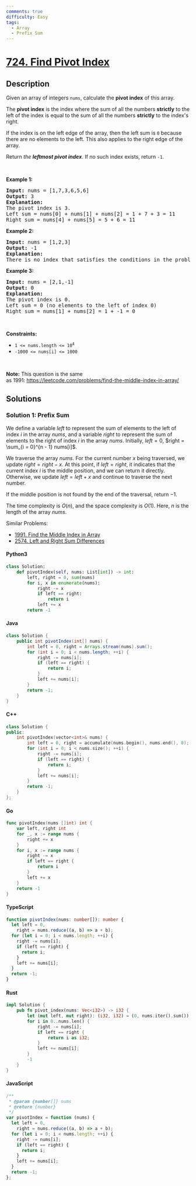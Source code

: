```yaml
---
comments: true
difficulty: Easy
tags:
  - Array
  - Prefix Sum
---
```


<!-- problem:start -->

# [724. Find Pivot Index](https://leetcode.com/problems/find-pivot-index)

## Description

<!-- description:start -->

<p>Given an array of integers <code>nums</code>, calculate the <strong>pivot index</strong> of this array.</p>

<p>The <strong>pivot index</strong> is the index where the sum of all the numbers <strong>strictly</strong> to the left of the index is equal to the sum of all the numbers <strong>strictly</strong> to the index&#39;s right.</p>

<p>If the index is on the left edge of the array, then the left sum is <code>0</code> because there are no elements to the left. This also applies to the right edge of the array.</p>

<p>Return <em>the <strong>leftmost pivot index</strong></em>. If no such index exists, return <code>-1</code>.</p>

<p>&nbsp;</p>
<p><strong class="example">Example 1:</strong></p>

<pre>
<strong>Input:</strong> nums = [1,7,3,6,5,6]
<strong>Output:</strong> 3
<strong>Explanation:</strong>
The pivot index is 3.
Left sum = nums[0] + nums[1] + nums[2] = 1 + 7 + 3 = 11
Right sum = nums[4] + nums[5] = 5 + 6 = 11
</pre>

<p><strong class="example">Example 2:</strong></p>

<pre>
<strong>Input:</strong> nums = [1,2,3]
<strong>Output:</strong> -1
<strong>Explanation:</strong>
There is no index that satisfies the conditions in the problem statement.</pre>

<p><strong class="example">Example 3:</strong></p>

<pre>
<strong>Input:</strong> nums = [2,1,-1]
<strong>Output:</strong> 0
<strong>Explanation:</strong>
The pivot index is 0.
Left sum = 0 (no elements to the left of index 0)
Right sum = nums[1] + nums[2] = 1 + -1 = 0
</pre>

<p>&nbsp;</p>
<p><strong>Constraints:</strong></p>

<ul>
	<li><code>1 &lt;= nums.length &lt;= 10<sup>4</sup></code></li>
	<li><code>-1000 &lt;= nums[i] &lt;= 1000</code></li>
</ul>

<p>&nbsp;</p>
<p><strong>Note:</strong> This question is the same as&nbsp;1991:&nbsp;<a href="https://leetcode.com/problems/find-the-middle-index-in-array/" target="_blank">https://leetcode.com/problems/find-the-middle-index-in-array/</a></p>

<!-- description:end -->

## Solutions

<!-- solution:start -->

### Solution 1: Prefix Sum

We define a variable $left$ to represent the sum of elements to the left of index $i$ in the array $\textit{nums}$, and a variable $right$ to represent the sum of elements to the right of index $i$ in the array $\textit{nums}$. Initially, $left = 0$, $right = \sum_{i = 0}^{n - 1} nums[i]$.

We traverse the array $\textit{nums}$. For the current number $x$ being traversed, we update $right = right - x$. At this point, if $left = right$, it indicates that the current index $i$ is the middle position, and we can return it directly. Otherwise, we update $left = left + x$ and continue to traverse the next number.

If the middle position is not found by the end of the traversal, return $-1$.

The time complexity is $O(n)$, and the space complexity is $O(1)$. Here, $n$ is the length of the array $\textit{nums}$.

Similar Problems:

- [1991. Find the Middle Index in Array](https://github.com/doocs/leetcode/blob/main/solution/1900-1999/1991.Find%20the%20Middle%20Index%20in%20Array/README_EN.md)
- [2574. Left and Right Sum Differences](https://github.com/doocs/leetcode/blob/main/solution/2500-2599/2574.Left%20and%20Right%20Sum%20Differences/README_EN.md)

<!-- tabs:start -->

#### Python3

```python
class Solution:
    def pivotIndex(self, nums: List[int]) -> int:
        left, right = 0, sum(nums)
        for i, x in enumerate(nums):
            right -= x
            if left == right:
                return i
            left += x
        return -1
```

#### Java

```java
class Solution {
    public int pivotIndex(int[] nums) {
        int left = 0, right = Arrays.stream(nums).sum();
        for (int i = 0; i < nums.length; ++i) {
            right -= nums[i];
            if (left == right) {
                return i;
            }
            left += nums[i];
        }
        return -1;
    }
}
```

#### C++

```cpp
class Solution {
public:
    int pivotIndex(vector<int>& nums) {
        int left = 0, right = accumulate(nums.begin(), nums.end(), 0);
        for (int i = 0; i < nums.size(); ++i) {
            right -= nums[i];
            if (left == right) {
                return i;
            }
            left += nums[i];
        }
        return -1;
    }
};
```

#### Go

```go
func pivotIndex(nums []int) int {
	var left, right int
	for _, x := range nums {
		right += x
	}
	for i, x := range nums {
		right -= x
		if left == right {
			return i
		}
		left += x
	}
	return -1
}
```

#### TypeScript

```ts
function pivotIndex(nums: number[]): number {
  let left = 0,
    right = nums.reduce((a, b) => a + b);
  for (let i = 0; i < nums.length; ++i) {
    right -= nums[i];
    if (left == right) {
      return i;
    }
    left += nums[i];
  }
  return -1;
}
```

#### Rust

```rust
impl Solution {
    pub fn pivot_index(nums: Vec<i32>) -> i32 {
        let (mut left, mut right): (i32, i32) = (0, nums.iter().sum());
        for i in 0..nums.len() {
            right -= nums[i];
            if left == right {
                return i as i32;
            }
            left += nums[i];
        }
        -1
    }
}
```

#### JavaScript

```js
/**
 * @param {number[]} nums
 * @return {number}
 */
var pivotIndex = function (nums) {
  let left = 0,
    right = nums.reduce((a, b) => a + b);
  for (let i = 0; i < nums.length; ++i) {
    right -= nums[i];
    if (left == right) {
      return i;
    }
    left += nums[i];
  }
  return -1;
};
```

<!-- tabs:end -->

<!-- solution:end -->

<!-- problem:end -->
